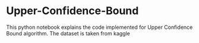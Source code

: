 # Upper-Confidence-Bound
This python notebook explains the code implemented for Upper Confidence Bound algorithm. The dataset is taken from kaggle
